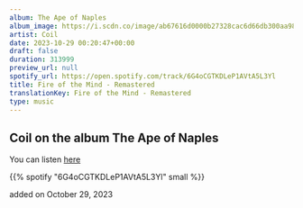 ```yaml
---
album: The Ape of Naples
album_image: https://i.scdn.co/image/ab67616d0000b27328cac6d66db300aa9883af47
artist: Coil
date: 2023-10-29 00:20:47+00:00
draft: false
duration: 313999
preview_url: null
spotify_url: https://open.spotify.com/track/6G4oCGTKDLeP1AVtA5L3Yl
title: Fire of the Mind - Remastered
translationKey: Fire of the Mind - Remastered
type: music
---
```


## Coil on the album The Ape of Naples

You can listen [here](https://open.spotify.com/track/6G4oCGTKDLeP1AVtA5L3Yl)

{{% spotify "6G4oCGTKDLeP1AVtA5L3Yl" small %}}

added on October 29, 2023